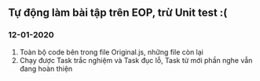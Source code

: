 ## Tự động làm bài tập trên EOP, trừ Unit test :(

### 12-01-2020
1. Toàn bộ code bên trong file Original.js, những file còn lại
2. Chạy được Task trắc nghiệm và Task đục lỗ, Task từ mới phần nghe vẫn đang hoàn thiện
